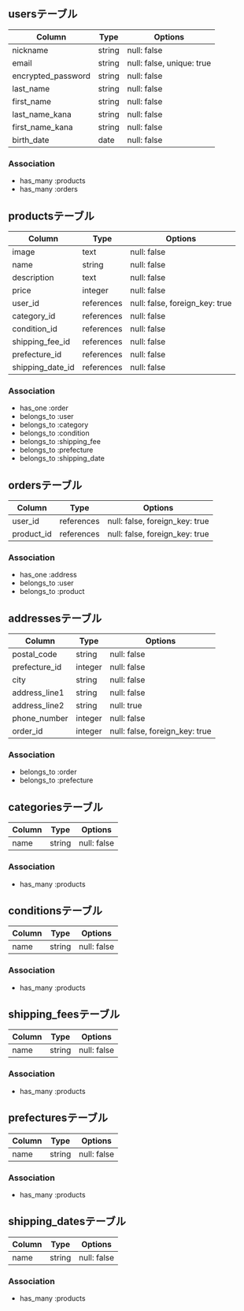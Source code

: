 ## usersテーブル

|Column                |Type    |Options                   |
|----------------------|--------|--------------------------|
|nickname              |string  |null: false               |
|email                 |string  |null: false, unique: true |
|encrypted_password    |string  |null: false               |
|last_name             |string  |null: false               |
|first_name            |string  |null: false               |
|last_name_kana        |string  |null: false               |
|first_name_kana       |string  |null: false               |
|birth_date            |date    |null: false               |

### Association
- has_many :products
- has_many :orders


## productsテーブル

|Column                |Type       |Options                        |
|----------------------|-----------|-------------------------------|
|image                 |text       |null: false                    |
|name                  |string     |null: false                    |
|description           |text       |null: false                    |
|price                 |integer    |null: false                    |
|user_id               |references |null: false, foreign_key: true |
|category_id           |references |null: false                    |
|condition_id          |references |null: false                    |
|shipping_fee_id       |references |null: false                    |
|prefecture_id         |references |null: false                    |
|shipping_date_id      |references |null: false                    |


### Association
- has_one :order
- belongs_to :user
- belongs_to :category
- belongs_to :condition
- belongs_to :shipping_fee
- belongs_to :prefecture
- belongs_to :shipping_date

## ordersテーブル

|Column         |Type       |Options                        |
|---------------|-----------|-------------------------------|
|user_id        |references |null: false, foreign_key: true |
|product_id     |references |null: false, foreign_key: true |

### Association
- has_one :address
- belongs_to :user
- belongs_to :product


## addressesテーブル

|Column         |Type    |Options                       |
|---------------|--------|------------------------------|
|postal_code    |string  |null: false                   |
|prefecture_id  |integer |null: false                   |
|city           |string  |null: false                   |
|address_line1  |string  |null: false                   |
|address_line2  |string  |null: true                    |
|phone_number   |integer |null: false                   |
|order_id       |integer |null: false, foreign_key: true|

### Association
- belongs_to :order
- belongs_to :prefecture


## categoriesテーブル

|Column         |Type    |Options                       |
|---------------|--------|------------------------------|
|name           |string  |null: false                   |

### Association
- has_many :products


## conditionsテーブル

|Column         |Type    |Options                       |
|---------------|--------|------------------------------|
|name           |string  |null: false                   |

### Association
- has_many :products

## shipping_feesテーブル

|Column         |Type    |Options                       |
|---------------|--------|------------------------------|
|name           |string  |null: false                   |

### Association
- has_many :products


## prefecturesテーブル

|Column         |Type    |Options                       |
|---------------|--------|------------------------------|
|name           |string  |null: false                   |

### Association
- has_many :products


## shipping_datesテーブル

|Column         |Type    |Options                       |
|---------------|--------|------------------------------|
|name           |string  |null: false                   |

### Association
- has_many :products

## 
